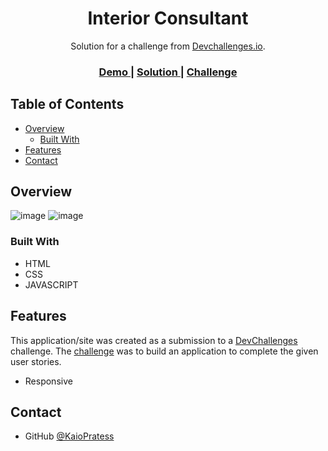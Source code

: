 <!-- Please update value in the {}  -->

<h1 align="center">Interior Consultant</h1>

<div align="center">
   Solution for a challenge from  <a href="http://devchallenges.io" target="_blank">Devchallenges.io</a>.
</div>

<div align="center">
  <h3>
    <a href="https://{https://kaiopratess.github.io/interior-consultant-challenge/}">
      Demo
    </a>
    <span> | </span>
    <a href="https://{https://kaiopratess.github.io/interior-consultant-challenge/}">
      Solution
    </a>
    <span> | </span>
    <a href="https://devchallenges.io/challenges/Jymh2b2FyebRTUljkNcb">
      Challenge
    </a>
  </h3>
</div>

<!-- TABLE OF CONTENTS -->

## Table of Contents

- [Overview](#overview)
  - [Built With](#built-with)
- [Features](#features)
- [Contact](#contact)

<!-- OVERVIEW -->

## Overview

![image](https://user-images.githubusercontent.com/91703674/157214991-56406e32-c1b6-4deb-bd7f-b7640d1df6c2.png)
![image](https://user-images.githubusercontent.com/91703674/157215159-fba60555-55ab-4c27-bcbe-f0997badf4a5.png)

### Built With

<!-- This section should list any major frameworks that you built your project using. Here are a few examples.-->

- HTML
- CSS
- JAVASCRIPT

## Features

<!-- List the features of your application or follow the template. Don't share the figma file here :) -->
This application/site was created as a submission to a [DevChallenges](https://devchallenges.io/challenges) challenge. The [challenge](https://devchallenges.io/challenges/Jymh2b2FyebRTUljkNcb) was to build an application to complete the given user stories.

- Responsive
## Contact

- GitHub [@KaioPratess](https://{github.com/KaioPratess)

